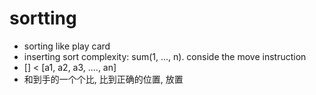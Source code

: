 # sortting

* sorting like play card
* inserting sort complexity: sum(1, ..., n). conside the move instruction
* [] < [a1, a2, a3, ...., an]
* 和到手的一个个比, 比到正确的位置, 放置



